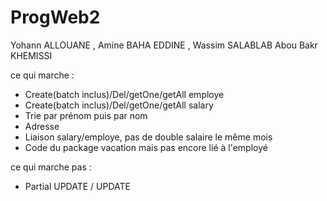 # ProgWeb2

Yohann ALLOUANE , Amine BAHA EDDINE , Wassim SALABLAB
Abou Bakr KHEMISSI

ce qui marche : 
  
  - Create(batch inclus)/Del/getOne/getAll employe
  - Create(batch inclus)/Del/getOne/getAll salary
  - Trie par prénom puis par nom
  - Adresse
  - Liaison salary/employe, pas de double salaire le même mois
  - Code du package vacation mais pas encore lié à l'employé

  

ce qui marche pas :

  - Partial UPDATE / UPDATE
